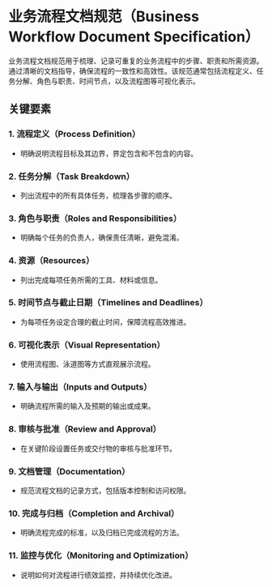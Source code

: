 # 业务流程文档规范（Business Workflow Document Specification）

业务流程文档规范用于梳理、记录可重复的业务流程中的步骤、职责和所需资源。通过清晰的文档指导，确保流程的一致性和高效性。该规范通常包括流程定义、任务分解、角色与职责、时间节点，以及流程图等可视化表示。

## 关键要素

### 1. 流程定义（Process Definition）
- 明确说明流程目标及其边界，界定包含和不包含的内容。

### 2. 任务分解（Task Breakdown）
- 列出流程中的所有具体任务，梳理各步骤的顺序。

### 3. 角色与职责（Roles and Responsibilities）
- 明确每个任务的负责人，确保责任清晰，避免混淆。

### 4. 资源（Resources）
- 列出完成每项任务所需的工具、材料或信息。

### 5. 时间节点与截止日期（Timelines and Deadlines）
- 为每项任务设定合理的截止时间，保障流程高效推进。

### 6. 可视化表示（Visual Representation）
- 使用流程图、泳道图等方式直观展示流程。

### 7. 输入与输出（Inputs and Outputs）
- 明确流程所需的输入及预期的输出或成果。

### 8. 审核与批准（Review and Approval）
- 在关键阶段设置任务或交付物的审核与批准环节。

### 9. 文档管理（Documentation）
- 规范流程文档的记录方式，包括版本控制和访问权限。

### 10. 完成与归档（Completion and Archival）
- 明确流程完成的标准，以及归档已完成流程的方法。

### 11. 监控与优化（Monitoring and Optimization）
- 说明如何对流程进行绩效监控，并持续优化改进。 
